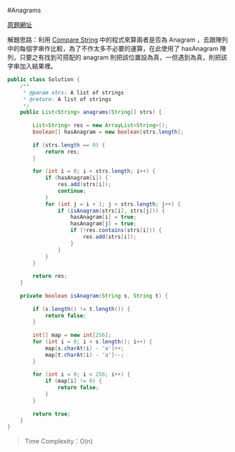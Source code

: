 #Anagrams

[原題網址](http://www.lintcode.com/en/problem/anagrams/)

解題思路：利用 [Compare String](draft/string/compare_strings.md) 中的程式來算兩者是否為 Anagram ，去跟陣列中的每個字串作比較，為了不作太多不必要的運算，在此使用了 hasAnagram 陣列，只要之有找到可搭配的 anagram 則把該位置設為真，一但遇到為真，則把該字串加入結果裡。

```java
public class Solution {
    /**
     * @param strs: A list of strings
     * @return: A list of strings
     */
    public List<String> anagrams(String[] strs) {
        
        List<String> res = new ArrayList<String>();
        boolean[] hasAnagram = new boolean[strs.length];
        
        if (strs.length == 0) {
            return res;
        }
        
        for (int i = 0; i < strs.length; i++) {
            if (hasAnagram[i]) {
                res.add(strs[i]);
                continue;
            }
            for (int j = i + 1; j < strs.length; j++) {
                if (isAnagram(strs[i], strs[j])) {
                    hasAnagram[i] = true;
                    hasAnagram[j] = true;
                    if (!res.contains(strs[i])) {
                        res.add(strs[i]);
                    }
                }
            }
        }
        
        return res;
    }
    
    private boolean isAnagram(String s, String t) {
        
        if (s.length() != t.length()) {
            return false;
        }
        
        int[] map = new int[256];
        for (int i = 0; i < s.length(); i++) {
            map[s.charAt(i) - 'a']++;
            map[t.charAt(i) - 'a']--;
        }
        
        for (int i = 0; i < 256; i++) {
            if (map[i] != 0) {
                return false;
            }
        }
        
        return true;
    }
}

```
>Time Complexity：O(n)